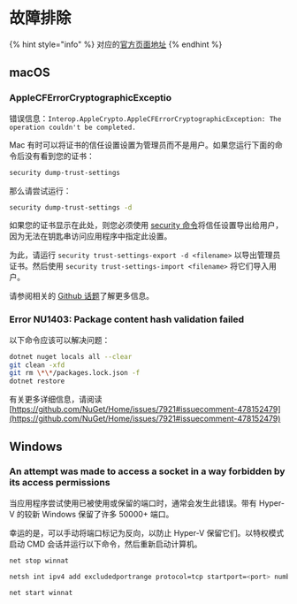 # 故障排除

{% hint style="info" %}
对应的[官方页面地址](https://contributing.bitwarden.com/getting-started/server/troubleshooting)
{% endhint %}

## macOS

### AppleCFErrorCryptographicExceptio <a href="#applecferrorcryptographicexception" id="applecferrorcryptographicexception"></a>

错误信息：`Interop.AppleCrypto.AppleCFErrorCryptographicException: The operation couldn't be completed.`

Mac 有时可以将证书的信任设置设置为管理员而不是用户。如果您运行下面的命令后没有看到您的证书：

```bash
security dump-trust-settings
```

那么请尝试运行：

```bash
security dump-trust-settings -d
```

如果您的证书显示在此处，则您必须使用 [security 命令](https://ss64.com/osx/security.html)将信任设置导出给用户，因为无法在钥匙串访问应用程序中指定此设置。

为此，请运行 `security trust-settings-export -d <filename>` 以导出管理员证书。然后使用 `security trust-settings-import <filename>` 将它们导入用户。

请参阅相关的 [Github 话题](https://github.com/dotnet/runtime/issues/59703)了解更多信息。

### Error NU1403: Package content hash validation failed <a href="#error-nu1403-package-content-hash-validation-failed" id="error-nu1403-package-content-hash-validation-failed"></a>

以下命令应该可以解决问题：

```bash
dotnet nuget locals all --clear  
git clean -xfd  
git rm \*\*/packages.lock.json -f  
dotnet restore
```

有关更多详细信息，请阅读 [https://github.com/NuGet/Home/issues/7921#issuecomment-478152479](https://github.com/NuGet/Home/issues/7921#issuecomment-478152479)

## Windows

### An attempt was made to access a socket in a way forbidden by its access permissions <a href="#an-attempt-was-made-to-access-a-socket-in-a-way-forbidden-by-its-access-permissions" id="an-attempt-was-made-to-access-a-socket-in-a-way-forbidden-by-its-access-permissions"></a>

当应用程序尝试使用已被使用或保留的端口时，通常会发生此错误。带有 Hyper-V 的较新 Windows 保留了许多 50000+ 端口。

幸运的是，可以手动将端口标记为反向，以防止 Hyper-V 保留它们。以特权模式启动 CMD 会话并运行以下命令，然后重新启动计算机。

```bash
net stop winnat

netsh int ipv4 add excludedportrange protocol=tcp startport=<port> numberofports=1 store=persistent

net start winnat
```

